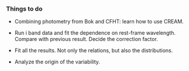 ### Things to do

- Combining photometry from Bok and CFHT: learn how to use CREAM.

- Run i band data and fit the dependence on rest-frame wavelength. Compare with previous result. Decide the correction factor.

- Fit all the results. Not only the relations, but also the distributions.

- Analyze the origin of the variability.
